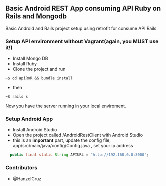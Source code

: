 ## Basic Android REST App consuming API Ruby on Rails and Mongodb 

Basic Android and Rails project setup using retrofit for consume API Rails

### Setup API environment without Vagrant(again, you MUST use it!)
* Install Mongo DB
* Install Ruby
* Clone the project and run
~~~
~$ cd apiRoR && bundle install
~~~
* then 
~~~
~$ rails s
~~~

Now you have the server running in your local enviroment.

### Setup Android App
* Install Android Studio
* Open the project called /AndroidRestClient with Android Studio 
* this is an **important**  part, update the config file, app/src/main/java/config/Config.java , set your ip address
```java
  public final static String APIURL = "http://192.168.0.0:3000";
```

### Contributors

* @HanzelCruz
